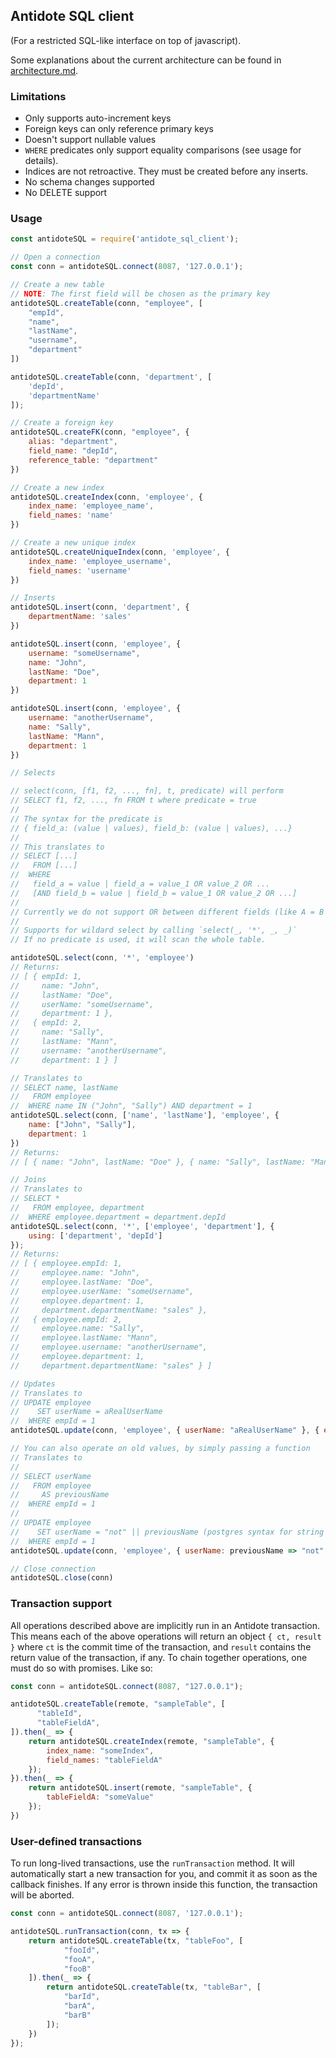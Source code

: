 ## Antidote SQL client

(For a restricted SQL-like interface on top of javascript).

Some explanations about the current architecture can be found in [architecture.md](./architecture.md).

### Limitations

- Only supports auto-increment keys
- Foreign keys can only reference primary keys
- Doesn't support nullable values
- `WHERE` predicates only support equality comparisons (see usage for details).
- Indices are not retroactive. They must be created before any inserts.
- No schema changes supported
- No DELETE support

### Usage

```js
const antidoteSQL = require('antidote_sql_client');

// Open a connection
const conn = antidoteSQL.connect(8087, '127.0.0.1');

// Create a new table
// NOTE: The first field will be chosen as the primary key
antidoteSQL.createTable(conn, "employee", [
    "empId",
    "name",
    "lastName",
    "username",
    "department"
])

antidoteSQL.createTable(conn, 'department', [
    'depId',
    'departmentName'
]);

// Create a foreign key
antidoteSQL.createFK(conn, "employee", {
    alias: "department",
    field_name: "depId",
    reference_table: "department"
})

// Create a new index
antidoteSQL.createIndex(conn, 'employee', {
    index_name: 'employee_name',
    field_names: 'name'
})

// Create a new unique index
antidoteSQL.createUniqueIndex(conn, 'employee', {
    index_name: 'employee_username',
    field_names: 'username'
})

// Inserts
antidoteSQL.insert(conn, 'department', {
    departmentName: 'sales'
})

antidoteSQL.insert(conn, 'employee', {
    username: "someUsername",
    name: "John",
    lastName: "Doe",
    department: 1
})

antidoteSQL.insert(conn, 'employee', {
    username: "anotherUsername",
    name: "Sally",
    lastName: "Mann",
    department: 1
})

// Selects

// select(conn, [f1, f2, ..., fn], t, predicate) will perform
// SELECT f1, f2, ..., fn FROM t where predicate = true
//
// The syntax for the predicate is
// { field_a: (value | values), field_b: (value | values), ...}
//
// This translates to
// SELECT [...]
//   FROM [...]
//  WHERE
//   field_a = value | field_a = value_1 OR value_2 OR ...
//   [AND field_b = value | field_b = value_1 OR value_2 OR ...]
//
// Currently we do not support OR between different fields (like A = B OR C = D).
//
// Supports for wildard select by calling `select(_, '*', _, _)`
// If no predicate is used, it will scan the whole table.

antidoteSQL.select(conn, '*', 'employee')
// Returns:
// [ { empId: 1,
//     name: "John",
//     lastName: "Doe", 
//     userName: "someUsername", 
//     department: 1 },
//   { empId: 2,
//     name: "Sally",
//     lastName: "Mann",
//     username: "anotherUsername",
//     department: 1 } ]

// Translates to
// SELECT name, lastName
//   FROM employee
//  WHERE name IN ("John", "Sally") AND department = 1
antidoteSQL.select(conn, ['name', 'lastName'], 'employee', {
    name: ["John", "Sally"],
    department: 1
})
// Returns:
// [ { name: "John", lastName: "Doe" }, { name: "Sally", lastName: "Mann" }]

// Joins
// Translates to
// SELECT *
//   FROM employee, department
//  WHERE employee.department = department.depId
antidoteSQL.select(conn, '*', ['employee', 'department'], {
    using: ['department', 'depId']
});
// Returns:
// [ { employee.empId: 1,
//     employee.name: "John",
//     employee.lastName: "Doe",
//     employee.userName: "someUsername",
//     employee.department: 1,
//     department.departmentName: "sales" },
//   { employee.empId: 2,
//     employee.name: "Sally",
//     employee.lastName: "Mann",
//     employee.username: "anotherUsername",
//     employee.department: 1,
//     department.departmentName: "sales" } ]

// Updates
// Translates to
// UPDATE employee
//    SET userName = aRealUserName
//  WHERE empId = 1
antidoteSQL.update(conn, 'employee', { userName: "aRealUserName" }, { empId: 1 });

// You can also operate on old values, by simply passing a function
// Translates to
//
// SELECT userName
//   FROM employee
//     AS previousName
//  WHERE empId = 1
//
// UPDATE employee
//    SET userName = "not" || previousName (postgres syntax for string concatenation)
//  WHERE empId = 1
antidoteSQL.update(conn, 'employee', { userName: previousName => "not" + previousName }, { empId: 1 });

// Close connection
antidoteSQL.close(conn)
```

### Transaction support

All operations described above are implicitly run in an Antidote
transaction. This means each of the above operations will return
an object `{ ct, result }` where `ct` is the commit time of the
transaction, and `result` contains the return value of the
transaction, if any. To chain together operations, one must
do so with promises. Like so:

```js
const conn = antidoteSQL.connect(8087, "127.0.0.1");

antidoteSQL.createTable(remote, "sampleTable", [
      "tableId",
      "tableFieldA",
]).then(_ => {
    return antidoteSQL.createIndex(remote, "sampleTable", {
        index_name: "someIndex",
        field_names: "tableFieldA"
    });
}).then(_ => {
    return antidoteSQL.insert(remote, "sampleTable", {
        tableFieldA: "someValue"
    });
})
```


### User-defined transactions

To run long-lived transactions, use the `runTransaction` method.
It will automatically start a new transaction for you, and commit
it as soon as the callback finishes. If any error is thrown inside
this function, the transaction will be aborted.

```js
const conn = antidoteSQL.connect(8087, '127.0.0.1');

antidoteSQL.runTransaction(conn, tx => {
    return antidoteSQL.createTable(tx, "tableFoo", [
            "fooId",
            "fooA",
            "fooB"
    ]).then(_ => {
        return antidoteSQL.createTable(tx, "tableBar", [
            "barId",
            "barA",
            "barB"
        ]);
    })
});
```
